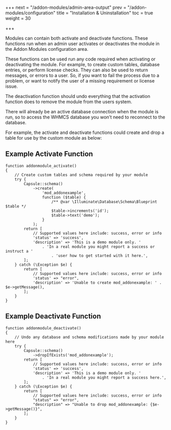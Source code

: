 +++
next = "/addon-modules/admin-area-output"
prev = "/addon-modules/configuration"
title = "Installation & Uninstallation"
toc = true
weight = 30

+++

Modules can contain both activate and deactivate functions.
These functions run when an admin user activates or deactivates the module in the Addon Modules configuration area.

These functions can be used run any code required when activating or deactivating the module.
For example, to create custom tables, database entries, or perform license checks.
They can also be used to return messages, or errors to a user.
So, if you want to fail the process due to a problem, or want to notify the user of a missing requirement or license issue.

The deactivation function should undo everything that the activation function does to remove the module from the users system.

There will already be an active database connection when the module is run, so to access the WHMCS database you won’t need to reconnect to the database.

For example, the activate and deactivate functions could create and drop a table for use by the custom module as below:

## Example Activate Function <a id="example-activate-function"></a>

```
function addonmodule_activate()
{
    // Create custom tables and schema required by your module
    try {
        Capsule::schema()
            ->create(
                'mod_addonexample',
                function ($table) {
                    /** @var \Illuminate\Database\Schema\Blueprint $table */
                    $table->increments('id');
                    $table->text('demo');
                }
            );
        return [
            // Supported values here include: success, error or info
            'status' => 'success',
            'description' => 'This is a demo module only. '
                . 'In a real module you might report a success or instruct a '
                    . 'user how to get started with it here.',
        ];
    } catch (\Exception $e) {
        return [
            // Supported values here include: success, error or info
            'status' => "error",
            'description' => 'Unable to create mod_addonexample: ' . $e->getMessage(),
        ];
    }
}
```

## Example Deactivate Function <a id="example-deactivate-function"></a>

```
function addonmodule_deactivate()
{
    // Undo any database and schema modifications made by your module here
    try {
        Capsule::schema()
            ->dropIfExists('mod_addonexample');
        return [
            // Supported values here include: success, error or info
            'status' => 'success',
            'description' => 'This is a demo module only. '
                . 'In a real module you might report a success here.',
        ];
    } catch (\Exception $e) {
        return [
            // Supported values here include: success, error or info
            "status" => "error",
            "description" => "Unable to drop mod_addonexample: {$e->getMessage()}",
        ];
    }
}
```
